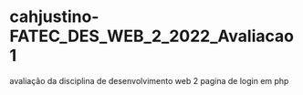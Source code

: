 # cahjustino-FATEC_DES_WEB_2_2022_Avaliacao1
avaliação da disciplina de desenvolvimento web 2
pagina de login em php  
